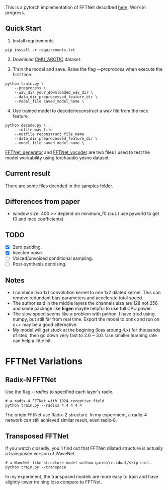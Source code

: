 This is a pytorch implementation of FFTNet described [here](http://gfx.cs.princeton.edu/pubs/Jin_2018_FAR/).
Work in progress.

## Quick Start

1. Install requirements
```
pip install -r requirements.txt
```

2. Download [CMU_ARCTIC](http://festvox.org/cmu_arctic/) dataset.

3. Train the model and save. Raise the flag _--preprocess_ when execute the first time.

```
python train.py \
    --preprocess \
    --wav_dir your_downloaded_wav_dir \
    --data_dir preprocessed_feature_dir \
    --model_file saved_model_name \
```

4. Use trained model to decode/reconstruct a wav file from the mcc feature.

```
python decode.py \
    --infile wav_file
    --outfile reconstruct_file_name
    --data_dir preprocessed_feature_dir \
    --model_file saved_model_name \
```

[FFTNet_generator](FFTNet_generator.py) and [FFTNet_vocoder](FFTNet_vocoder.py) are two files I used to test the model 
workability using torchaudio yesno dataset.

## Current result

There are some files decoded in the [samples](samples) folder. 

## Differences from paper

* window size: 400 >> depend on minimum_f0 (cuz I use pyworld to get f0 and mcc coefficients)

## TODO

- [x] Zero padding.
- [x] Injected noise.
- [ ] Voiced/unvoiced conditional sampling.
- [ ] Post-synthesis denoising.

## Notes

* I combine two 1x1 convolution kernel to one 1x2 dilated kernel.
This can remove redundant bias parameters and accelerate total speed.
* The author said in the middle layers the channels size are 128 not 256, and some package like **Eigen** maybe helpful to
use full CPU power.
* The slow speed seems like a problem with python. I have tried using numpy, but still far from real time. 
Export the model to onnx and run on c++ may be a good alternative.
* My model will get stuck at the begining (loss aroung 4.x) for thousands of step, then go down very fast to 2.6 ~ 3.0.
Use smaller learning rate can help a little bit.

# FFTNet Variations

## Radix-N FFTNet

Use the flag _--radixs_ to specified each layer's radix.

```
# a radix-4 FFTNet with 1024 receptive field
python train.py --radixs 4 4 4 4 4
```

The origin FFtNet use Radix-2 structure. In my experiment, a radix-4 network can still achieved similar result, 
even radix-8.

## Transposed FFTNet

If you watch closedly, you'll find out that FFTNet dilated structure is actually a transposed version of WaveNet.

```
# a WaveNet-like structure model withou gated/residual/skip unit.
python train.py --transpose
```
In my experiment, the transposed models are more easy to train and have slightly lower training loss compare to FFTNet.
